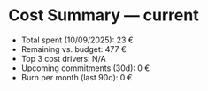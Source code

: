 # Cost Summary — current
- Total spent (10/09/2025): 23 €
- Remaining vs. budget: 477 €
- Top 3 cost drivers: N/A
- Upcoming commitments (30d): 0 €
- Burn per month (last 90d): 0 €
